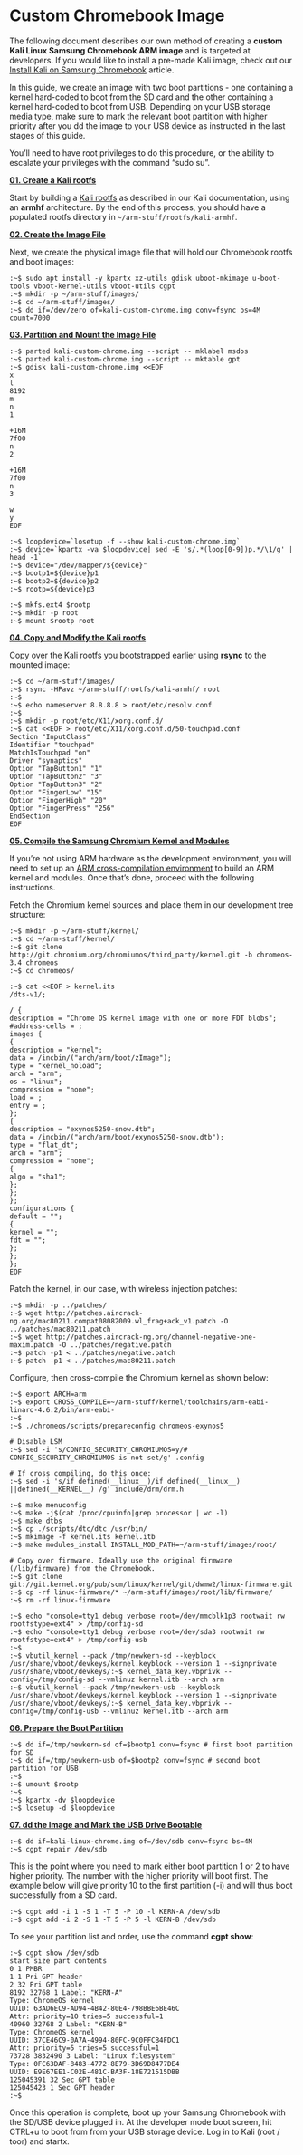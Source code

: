 # Custom Chromebook Image

The following document describes our own method of creating a **custom Kali Linux Samsung Chromebook ARM image** and is targeted at developers. If you would like to install a pre-made Kali image, check out our [Install Kali on Samsung Chromebook](https://www.kali.org/docs/arm/chromebook-exynos/) article.

In this guide, we create an image with two boot partitions - one containing a kernel hard-coded to boot from the SD card and the other containing a kernel hard-coded to boot from USB. Depending on your USB storage media type, make sure to mark the relevant boot partition with higher priority after you dd the image to your USB device as instructed in the last stages of this guide.

You’ll need to have root privileges to do this procedure, or the ability to escalate your privileges with the command “sudo su”.

[**01. Create a Kali rootfs**](broken-reference)

Start by building a [Kali rootfs](broken-reference) as described in our Kali documentation, using an **armhf** architecture. By the end of this process, you should have a populated rootfs directory in `~/arm-stuff/rootfs/kali-armhf`.

[**02. Create the Image File**](broken-reference)

Next, we create the physical image file that will hold our Chromebook rootfs and boot images:

```
:~$ sudo apt install -y kpartx xz-utils gdisk uboot-mkimage u-boot-tools vboot-kernel-utils vboot-utils cgpt
:~$ mkdir -p ~/arm-stuff/images/
:~$ cd ~/arm-stuff/images/
:~$ dd if=/dev/zero of=kali-custom-chrome.img conv=fsync bs=4M count=7000
```

[**03. Partition and Mount the Image File**](broken-reference)

```
:~$ parted kali-custom-chrome.img --script -- mklabel msdos
:~$ parted kali-custom-chrome.img --script -- mktable gpt
:~$ gdisk kali-custom-chrome.img <<EOF
x
l
8192
m
n
1

+16M
7f00
n
2

+16M
7f00
n
3

w
y
EOF
```

```
:~$ loopdevice=`losetup -f --show kali-custom-chrome.img`
:~$ device=`kpartx -va $loopdevice| sed -E 's/.*(loop[0-9])p.*/\1/g' | head -1`
:~$ device="/dev/mapper/${device}"
:~$ bootp1=${device}p1
:~$ bootp2=${device}p2
:~$ rootp=${device}p3

:~$ mkfs.ext4 $rootp
:~$ mkdir -p root
:~$ mount $rootp root
```

[**04. Copy and Modify the Kali rootfs**](broken-reference)

Copy over the Kali rootfs you bootstrapped earlier using [**rsync**](https://packages.debian.org/testing/rsync) to the mounted image:

```
:~$ cd ~/arm-stuff/images/
:~$ rsync -HPavz ~/arm-stuff/rootfs/kali-armhf/ root
:~$
:~$ echo nameserver 8.8.8.8 > root/etc/resolv.conf
:~$
:~$ mkdir -p root/etc/X11/xorg.conf.d/
:~$ cat <<EOF > root/etc/X11/xorg.conf.d/50-touchpad.conf
Section "InputClass"
Identifier "touchpad"
MatchIsTouchpad "on"
Driver "synaptics"
Option "TapButton1" "1"
Option "TapButton2" "3"
Option "TapButton3" "2"
Option "FingerLow" "15"
Option "FingerHigh" "20"
Option "FingerPress" "256"
EndSection
EOF
```

[**05. Compile the Samsung Chromium Kernel and Modules**](broken-reference)

If you’re not using ARM hardware as the development environment, you will need to set up an [ARM cross-compilation environment](<../../../.gitbook/assets/arm cross compilation environment>) to build an ARM kernel and modules. Once that’s done, proceed with the following instructions.

Fetch the Chromium kernel sources and place them in our development tree structure:

```
:~$ mkdir -p ~/arm-stuff/kernel/
:~$ cd ~/arm-stuff/kernel/
:~$ git clone http://git.chromium.org/chromiumos/third_party/kernel.git -b chromeos-3.4 chromeos
:~$ cd chromeos/
```

```
:~$ cat <<EOF > kernel.its
/dts-v1/;

/ {
description = "Chrome OS kernel image with one or more FDT blobs";
#address-cells = ;
images {
{
description = "kernel";
data = /incbin/("arch/arm/boot/zImage");
type = "kernel_noload";
arch = "arm";
os = "linux";
compression = "none";
load = ;
entry = ;
};
{
description = "exynos5250-snow.dtb";
data = /incbin/("arch/arm/boot/exynos5250-snow.dtb");
type = "flat_dt";
arch = "arm";
compression = "none";
{
algo = "sha1";
};
};
};
configurations {
default = "";
{
kernel = "";
fdt = "";
};
};
};
EOF
```

Patch the kernel, in our case, with wireless injection patches:

```
:~$ mkdir -p ../patches/
:~$ wget http://patches.aircrack-ng.org/mac80211.compat08082009.wl_frag+ack_v1.patch -O ../patches/mac80211.patch
:~$ wget http://patches.aircrack-ng.org/channel-negative-one-maxim.patch -O ../patches/negative.patch
:~$ patch -p1 < ../patches/negative.patch
:~$ patch -p1 < ../patches/mac80211.patch
```

Configure, then cross-compile the Chromium kernel as shown below:

```
:~$ export ARCH=arm
:~$ export CROSS_COMPILE=~/arm-stuff/kernel/toolchains/arm-eabi-linaro-4.6.2/bin/arm-eabi-
:~$
:~$ ./chromeos/scripts/prepareconfig chromeos-exynos5

# Disable LSM
:~$ sed -i 's/CONFIG_SECURITY_CHROMIUMOS=y/# CONFIG_SECURITY_CHROMIUMOS is not set/g' .config

# If cross compiling, do this once:
:~$ sed -i 's/if defined(__linux__)/if defined(__linux__) ||defined(__KERNEL__) /g' include/drm/drm.h

:~$ make menuconfig
:~$ make -j$(cat /proc/cpuinfo|grep processor | wc -l)
:~$ make dtbs
:~$ cp ./scripts/dtc/dtc /usr/bin/
:~$ mkimage -f kernel.its kernel.itb
:~$ make modules_install INSTALL_MOD_PATH=~/arm-stuff/images/root/

# Copy over firmware. Ideally use the original firmware (/lib/firmware) from the Chromebook.
:~$ git clone git://git.kernel.org/pub/scm/linux/kernel/git/dwmw2/linux-firmware.git
:~$ cp -rf linux-firmware/* ~/arm-stuff/images/root/lib/firmware/
:~$ rm -rf linux-firmware
```

```
:~$ echo "console=tty1 debug verbose root=/dev/mmcblk1p3 rootwait rw rootfstype=ext4" > /tmp/config-sd
:~$ echo "console=tty1 debug verbose root=/dev/sda3 rootwait rw rootfstype=ext4" > /tmp/config-usb
:~$
:~$ vbutil_kernel --pack /tmp/newkern-sd --keyblock /usr/share/vboot/devkeys/kernel.keyblock --version 1 --signprivate /usr/share/vboot/devkeys/:~$ kernel_data_key.vbprivk --config=/tmp/config-sd --vmlinuz kernel.itb --arch arm
:~$ vbutil_kernel --pack /tmp/newkern-usb --keyblock /usr/share/vboot/devkeys/kernel.keyblock --version 1 --signprivate /usr/share/vboot/devkeys/:~$ kernel_data_key.vbprivk --config=/tmp/config-usb --vmlinuz kernel.itb --arch arm
```

[**06. Prepare the Boot Partition**](broken-reference)

```
:~$ dd if=/tmp/newkern-sd of=$bootp1 conv=fsync # first boot partition for SD
:~$ dd if=/tmp/newkern-usb of=$bootp2 conv=fsync # second boot partition for USB
:~$
:~$ umount $rootp
:~$
:~$ kpartx -dv $loopdevice
:~$ losetup -d $loopdevice
```

[**07. dd the Image and Mark the USB Drive Bootable**](broken-reference)

```
:~$ dd if=kali-linux-chrome.img of=/dev/sdb conv=fsync bs=4M
:~$ cgpt repair /dev/sdb
```

This is the point where you need to mark either boot partition 1 or 2 to have higher priority. The number with the higher priority will boot first. The example below will give priority 10 to the first partition (-i) and will thus boot successfully from a SD card.

```
:~$ cgpt add -i 1 -S 1 -T 5 -P 10 -l KERN-A /dev/sdb
:~$ cgpt add -i 2 -S 1 -T 5 -P 5 -l KERN-B /dev/sdb
```

To see your partition list and order, use the command **cgpt show**:

```
:~$ cgpt show /dev/sdb
start size part contents
0 1 PMBR
1 1 Pri GPT header
2 32 Pri GPT table
8192 32768 1 Label: "KERN-A"
Type: ChromeOS kernel
UUID: 63AD6EC9-AD94-4B42-80E4-798BBE6BE46C
Attr: priority=10 tries=5 successful=1
40960 32768 2 Label: "KERN-B"
Type: ChromeOS kernel
UUID: 37CE46C9-0A7A-4994-80FC-9C0FFCB4FDC1
Attr: priority=5 tries=5 successful=1
73728 3832490 3 Label: "Linux filesystem"
Type: 0FC63DAF-8483-4772-8E79-3D69D8477DE4
UUID: E9E67EE1-C02E-481C-BA3F-18E721515DBB
125045391 32 Sec GPT table
125045423 1 Sec GPT header
:~$
```

Once this operation is complete, boot up your Samsung Chromebook with the SD/USB device plugged in. At the developer mode boot screen, hit CTRL+u to boot from from your USB storage device. Log in to Kali (root / toor) and startx.
